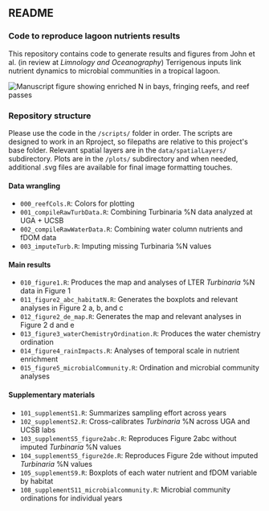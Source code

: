 ## README

### Code to reproduce lagoon nutrients results

This repository contains code to generate results and figures from John et al. (in review at *Limnology and Oceanography*) Terrigenous inputs link nutrient dynamics to microbial communities in a tropical lagoon. 

![Manuscript figure showing enriched N in bays, fringing reefs, and reef passes](plots/figure2/figure2.png)

### Repository structure

Please use the code in the `/scripts/` folder in order. The scripts are designed to work in an Rproject, so filepaths are relative to this project's base folder. Relevant spatial layers are in the `data/spatialLayers/` subdirectory. Plots are in the `/plots/` subdirectory and when needed, additional .svg files are available for final image formatting touches.

#### Data wrangling 
* `000_reefCols.R`: Colors for plotting
* `001_compileRawTurbData.R`: Combining Turbinaria %N data analyzed at UGA + UCSB
* `002_compileRawWaterData.R`: Combining water column nutrients and fDOM data
* `003_imputeTurb.R`: Imputing missing Turbinaria %N values

#### Main results
* `010_figure1.R`: Produces the map and analyses of LTER *Turbinaria* %N data in Figure 1
* `011_figure2_abc_habitatN.R`: Generates the boxplots and relevant analyses in Figure 2 a, b, and c
* `012_figure2_de_map.R`: Generates the map and relevant analyses in Figure 2 d and e
* `013_figure3_waterChemistryOrdination.R`: Produces the water chemistry ordination
* `014_figure4_rainImpacts.R`: Analyses of temporal scale in nutrient enrichment
* `015_figure5_microbialCommunity.R`: Ordination and microbial community analyses

#### Supplementary materials
* `101_supplementS1.R`: Summarizes sampling effort across years
* `102_supplementS2.R`: Cross-calibrates *Turbinaria* %N across UGA and UCSB labs
* `103_supplementS5_figure2abc.R`: Reproduces Figure 2abc without imputed *Turbinaria* %N values
* `104_supplementS5_figure2de.R`: Reproduces Figure 2de without imputed *Turbinaria* %N values
* `105_supplementS9.R`: Boxplots of each water nutrient and fDOM variable by habitat
* `108_supplementS11_microbialcommunity.R`: Microbial community ordinations for individual years

